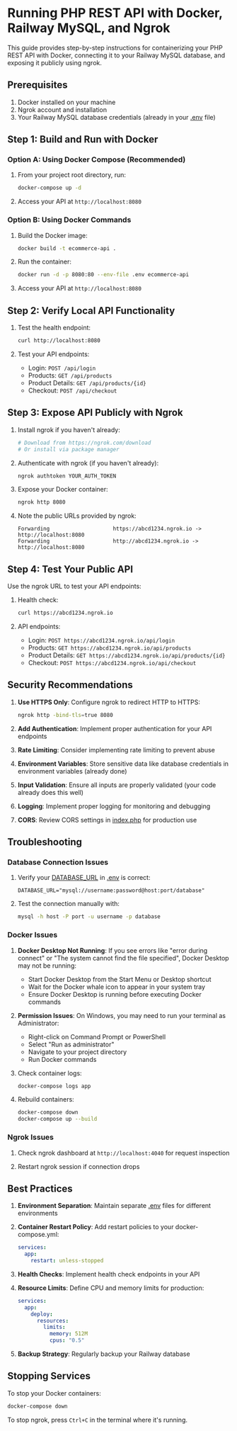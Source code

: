# Running PHP REST API with Docker, Railway MySQL, and Ngrok

This guide provides step-by-step instructions for containerizing your PHP REST API with Docker, connecting it to your Railway MySQL database, and exposing it publicly using ngrok.

## Prerequisites

1. Docker installed on your machine
2. Ngrok account and installation
3. Your Railway MySQL database credentials (already in your [.env](file:///d:/php-projects/ecommerce-server/.env) file)

## Step 1: Build and Run with Docker

### Option A: Using Docker Compose (Recommended)

1. From your project root directory, run:

   ```bash
   docker-compose up -d
   ```

2. Access your API at `http://localhost:8080`

### Option B: Using Docker Commands

1. Build the Docker image:

   ```bash
   docker build -t ecommerce-api .
   ```

2. Run the container:

   ```bash
   docker run -d -p 8080:80 --env-file .env ecommerce-api
   ```

3. Access your API at `http://localhost:8080`

## Step 2: Verify Local API Functionality

1. Test the health endpoint:

   ```bash
   curl http://localhost:8080
   ```

2. Test your API endpoints:
   - Login: `POST /api/login`
   - Products: `GET /api/products`
   - Product Details: `GET /api/products/{id}`
   - Checkout: `POST /api/checkout`

## Step 3: Expose API Publicly with Ngrok

1. Install ngrok if you haven't already:

   ```bash
   # Download from https://ngrok.com/download
   # Or install via package manager
   ```

2. Authenticate with ngrok (if you haven't already):

   ```bash
   ngrok authtoken YOUR_AUTH_TOKEN
   ```

3. Expose your Docker container:

   ```bash
   ngrok http 8080
   ```

4. Note the public URLs provided by ngrok:
   ```
   Forwarding                    https://abcd1234.ngrok.io -> http://localhost:8080
   Forwarding                    http://abcd1234.ngrok.io -> http://localhost:8080
   ```

## Step 4: Test Your Public API

Use the ngrok URL to test your API endpoints:

1. Health check:

   ```bash
   curl https://abcd1234.ngrok.io
   ```

2. API endpoints:
   - Login: `POST https://abcd1234.ngrok.io/api/login`
   - Products: `GET https://abcd1234.ngrok.io/api/products`
   - Product Details: `GET https://abcd1234.ngrok.io/api/products/{id}`
   - Checkout: `POST https://abcd1234.ngrok.io/api/checkout`

## Security Recommendations

1. **Use HTTPS Only**: Configure ngrok to redirect HTTP to HTTPS:

   ```bash
   ngrok http -bind-tls=true 8080
   ```

2. **Add Authentication**: Implement proper authentication for your API endpoints

3. **Rate Limiting**: Consider implementing rate limiting to prevent abuse

4. **Environment Variables**: Store sensitive data like database credentials in environment variables (already done)

5. **Input Validation**: Ensure all inputs are properly validated (your code already does this well)

6. **Logging**: Implement proper logging for monitoring and debugging

7. **CORS**: Review CORS settings in [index.php](file:///d:/php-projects/ecommerce-server/index.php) for production use

## Troubleshooting

### Database Connection Issues

1. Verify your [DATABASE_URL](file:///d:/php-projects/ecommerce-server/.env#L2) in [.env](file:///d:/php-projects/ecommerce-server/.env) is correct:

   ```
   DATABASE_URL="mysql://username:password@host:port/database"
   ```

2. Test the connection manually with:
   ```bash
   mysql -h host -P port -u username -p database
   ```

### Docker Issues

1. **Docker Desktop Not Running**: If you see errors like "error during connect" or "The system cannot find the file specified", Docker Desktop may not be running:

   - Start Docker Desktop from the Start Menu or Desktop shortcut
   - Wait for the Docker whale icon to appear in your system tray
   - Ensure Docker Desktop is running before executing Docker commands

2. **Permission Issues**: On Windows, you may need to run your terminal as Administrator:

   - Right-click on Command Prompt or PowerShell
   - Select "Run as administrator"
   - Navigate to your project directory
   - Run Docker commands

3. Check container logs:

   ```bash
   docker-compose logs app
   ```

4. Rebuild containers:
   ```bash
   docker-compose down
   docker-compose up --build
   ```

### Ngrok Issues

1. Check ngrok dashboard at `http://localhost:4040` for request inspection

2. Restart ngrok session if connection drops

## Best Practices

1. **Environment Separation**: Maintain separate [.env](file:///d:/php-projects/ecommerce-server/.env) files for different environments

2. **Container Restart Policy**: Add restart policies to your docker-compose.yml:

   ```yaml
   services:
     app:
       restart: unless-stopped
   ```

3. **Health Checks**: Implement health check endpoints in your API

4. **Resource Limits**: Define CPU and memory limits for production:

   ```yaml
   services:
     app:
       deploy:
         resources:
           limits:
             memory: 512M
             cpus: "0.5"
   ```

5. **Backup Strategy**: Regularly backup your Railway database

## Stopping Services

To stop your Docker containers:

```bash
docker-compose down
```

To stop ngrok, press `Ctrl+C` in the terminal where it's running.
